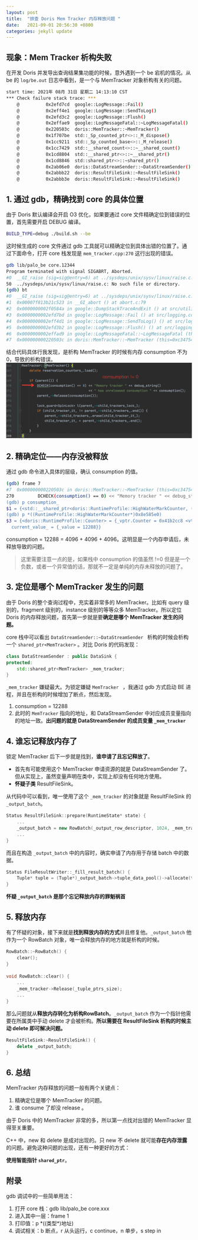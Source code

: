 ```yaml
---
layout: post
title:  "排查 Doris Mem Tracker 内存释放问题 "
date:   2021-09-01 20:56:30 +0800
categories: jekyll update
---
```


## 现象：Mem Tracker 析构失败

  在开发 Doris 并发导出查询结果集功能的时候，意外遇到一个 be 宕机的情况。从 be 的 ```log/be.out``` 日志中看到，是一个与 MemTracker 对象析构有关的问题。

```bash
start time: 2021年 08月 31日 星期二 14:13:10 CST
*** Check failure stack trace: ***
    @          0x2efd7cd  google::LogMessage::Fail()
    @          0x2eff4e1  google::LogMessage::SendToLog()
    @          0x2efd3c2  google::LogMessage::Flush()
    @          0x2effae9  google::LogMessageFatal::~LogMessageFatal()
    @          0x220503c  doris::MemTracker::~MemTracker()
    @          0x1f707be  std::_Sp_counted_ptr<>::_M_dispose()
    @          0x1cc9211  std::_Sp_counted_base<>::_M_release()
    @          0x1cc7429  std::__shared_count<>::~__shared_count()
    @          0x1cd8804  std::__shared_ptr<>::~__shared_ptr()
    @          0x1cd8846  std::shared_ptr<>::~shared_ptr()
    @          0x2ab06e0  doris::DataStreamSender::~DataStreamSender()
    @          0x2abbb22  doris::ResultFileSink::~ResultFileSink()
    @          0x2abbb3e  doris::ResultFileSink::~ResultFileSink()
```

## 1. 通过 gdb，精确找到 core 的具体位置

  由于 Doris 默认编译会开启 O3 优化，如果要通过 core 文件精确定位到错误的位置，首先需要开启 DEBUG 编译。

```bash
BUILD_TYPE=debug ./build.sh --be
```

  这时候生成的 core 文件通过 gdb 工具就可以精确定位到具体出错的位置了。通过下面命令，打开 core 栈发现是 ```mem_tracker.cpp:270``` 这行出现的错误。

```bash
gdb lib/palo_be core.12344
Program terminated with signal SIGABRT, Aborted.
#0  __GI_raise (sig=sig@entry=6) at ../sysdeps/unix/sysv/linux/raise.c:50
50	../sysdeps/unix/sysv/linux/raise.c: No such file or directory.
(gdb) bt
#0  __GI_raise (sig=sig@entry=6) at ../sysdeps/unix/sysv/linux/raise.c:50
#1  0x00007f813b21c523 in __GI_abort () at abort.c:79
#2  0x0000000002f0584a in google::DumpStackTraceAndExit () at src/utilities.cc:147
#3  0x0000000002efd7bd in google::LogMessage::Fail () at src/logging.cc:1599
#4  0x0000000002eff4d1 in google::LogMessage::SendToLog() () at src/logging.cc:1553
#5  0x0000000002efd3b2 in google::LogMessage::Flush() () at src/logging.cc:1422
#6  0x0000000002effad9 in google::LogMessageFatal::~LogMessageFatal (this=<optimized out>, __in_chrg=<optimized out>) at src/logging.cc:2125
#7  0x000000000220503c in doris::MemTracker::~MemTracker (this=0xc347540, __in_chrg=<optimized out>) at ../src/runtime/mem_tracker.cpp:270
```

  结合代码具体行我发现，是析构 MemTracker 的时候有内存 consumption 不为 0，导致的析构错误。
![mem_tracker_code.png](/assets/mem_tracker_code.png)

## 2. 精确定位——内存没被释放

  通过 gdb 命令进入具体的层级，确认 consumption 的值。

```bash
(gdb) frame 7
#7  0x000000000220503c in doris::MemTracker::~MemTracker (this=0xc347540, __in_chrg=<optimized out>) at ../src/runtime/mem_tracker.cpp:270
270	        DCHECK(consumption() == 0) << "Memory tracker " << debug_string()
(gdb) p consumption_
$1 = {<std::__shared_ptr<doris::RuntimeProfile::HighWaterMarkCounter, (__gnu_cxx::_Lock_policy)2>> = {<std::__shared_ptr_access<doris::RuntimeProfile::HighWaterMarkCounter, (__gnu_cxx::_Lock_policy)2, false, false>> = {<No data fields>}, _M_ptr = 0x8e585e0, _M_refcount = {_M_pi = 0x8e585d0}}, <No data fields>}
(gdb) p *((RuntimeProfile::HighWaterMarkCounter*)0x8e585e0)
$3 = {<doris::RuntimeProfile::Counter> = {_vptr.Counter = 0x41b2cc8 <vtable for doris::RuntimeProfile::HighWaterMarkCounter+16>, _value = {_value = 12416}, _type = doris::TUnit::BYTES},
  current_value_ = {_value = 12288}}
```

  consumption = 12288 = 4096 + 4096 + 4096。这明显是一个内存申请后，未释放导致的问题。

> 这里需要注意一点的是，如果栈中 consumption 的值虽然 !=0 但是是一个负数，或者一个异常值的话，那就不一定是单纯的内存未释放的问题了。

## 3. 定位是哪个 MemTracker 发生的问题

  由于 Doris 的整个查询过程中，充实着非常多的 MemTracker。比如有 query 级别的，fragment 级别的，instance 级别的等等众多 MemTracker。所以定位 Doris 的内存释放问题，首先第一步就是要**确定是哪个 MemTracker 发生的问题。**

  core 栈中可以看出 ```DataStreamSender::~DataStreamSender ``` 析构的时候会析构一个  ```shared_ptr<MemTracker>``` 。对比 Doris 的代码发现：

```c++
class DataStreamSender : public DataSink {
protected:
    std::shared_ptr<MemTracker> _mem_tracker;
}
```

  ```_mem_tracker``` 嫌疑最大。为锁定嫌疑 ```MemTracker ``` ，我通过 gdb 方式启动 BE 进程，并且在析构的时候增加了断点，然后发现。
1. consumption = 12288
2. 此时的 ```MemTracker``` 指向的地址，和 DataStreamSender 中对应成员变量指向的地址一致。**出问题的就是 DataStreamSender 的成员变量 ```_mem_tracker```**

## 4. 谁忘记释放内存了

  锁定 MemTracker 后下一步就是找到，**谁申请了且忘记释放了**。

  + 首先有可能使用这个 MemTracker 申请资源的就是 DataStreamSender 了。但从实现上，虽然变量声明在类中，实现上却没有任何地方使用。
  + **怀疑子类** ResultFileSink。


  从代码中可以看到，唯一使用了这个 ```_mem_tracker``` 的对象就是 ResultFileSink 的 ```_output_batch```。

```c++
Status ResultFileSink::prepare(RuntimeState* state) {
    ...
    _output_batch = new RowBatch(_output_row_descriptor, 1024, _mem_tracker.get());
    ...
}
```
  而且在构造 ```_output_batch``` 中的内容时，确实申请了内存用于存储 batch 中的数据。
```c++
Status FileResultWriter::_fill_result_batch() {
    Tuple* tuple = (Tuple*)_output_batch->tuple_data_pool()->allocate(tuple_desc->byte_size());
}
```

  **怀疑 ```_output_batch``` 是那个忘记释放内存的罪魁祸首**

## 5. 释放内存

  有了怀疑的对象，接下来就是**找到释放内存的方式**并且修复他。```_output_batch``` 他作为一个 RowBatch 对象，唯一会释放内存的地方就是析构的时候。

```c++
RowBatch::~RowBatch() {
    clear();
}

void RowBatch::clear() {
    ...
    _mem_tracker->Release(_tuple_ptrs_size);
    ...
}
```

  那么问题就从**释放内存转化为析构RowBatch**。```_output_batch``` 作为一个指针他需要在所属类中手动 delete 才会被析构。**所以需要在 ResultFileSink 析构的时候主动 delete 即可解决问题。**

```c++
ResultFileSink:~ResultFileSink() {
    delete _output_batch;
}
```

## 6. 总结

  MemTracker 内存释放的问题一般有两个关键点：
  1. 精确定位是哪个 MemTracker 的问题。
  2. 谁 consume 了却没 release 。

  由于 Doris 中的 MemTracker 非常的多，所以第一点找对出错的 MemTracker 显得至关重要。

  C++ 中，new 和 delete 是成对出现的。只 new 不 delete 就可能**存在内存泄露**的问题。避免这种问题的出现，还有一种更好的方式：

  **使用智能指针 ```shared_ptr```**。 

## 附录

  gdb 调试中的一些简单用法：
1. 打开 core 栈：gdb lib/palo\_be core.xxx
2. 进入其中一层：frame 1
3. 打印值：p \*((类型\*)地址)
4. 调试相关：b 断点，r 从头运行，c continue，n 单步，s step in

